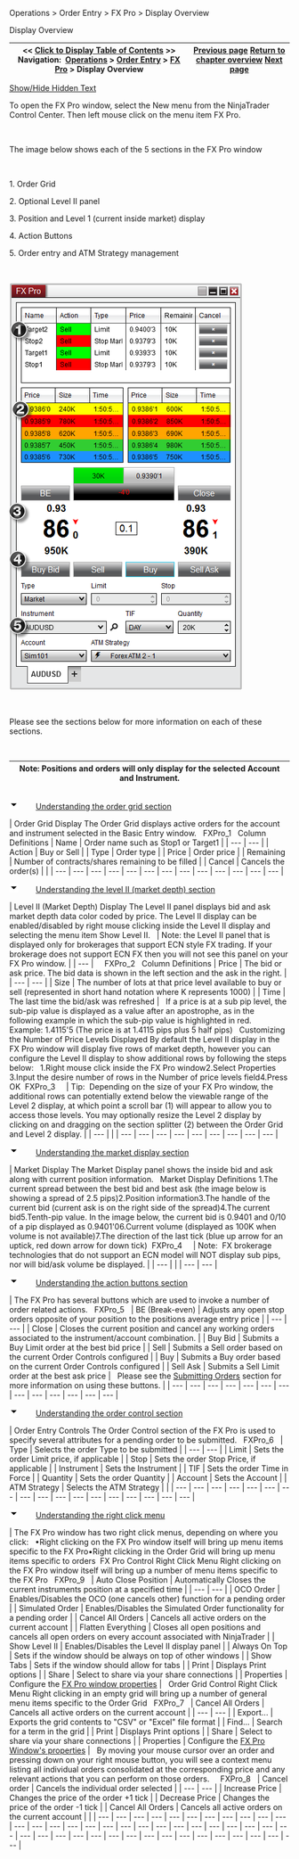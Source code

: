 ﻿


Operations \> Order Entry \> FX Pro \> Display Overview






















Display Overview







| \<\< [Click to Display Table of Contents](display_overview_fx_pro.md) \>\> **Navigation:**     [Operations](operations-1.md) \> [Order Entry](order_entry-1.md) \> [FX Pro](fx_pro-1.md) \> Display Overview | [Previous page](fx_pro-1.md) [Return to chapter overview](fx_pro-1.md) [Next page](submitting_orders_fx_pro-1.md) |
| --- | --- |




[Show/Hide Hidden Text](javascript:HMToggleExpandAll(!HMAnyToggleOpen()) "Click to open/close expanding sections")









To open the FX Pro window, select the New menu from the NinjaTrader Control Center. Then left mouse click on the menu item FX Pro.


 


The image below shows each of the 5 sections in the FX Pro window


 


1\. Order Grid


2\. Optional Level II panel


3\. Position and Level 1 (current inside market) display


4\. Action Buttons


5\. Order entry and ATM Strategy management


 


![FXPro_23](fxpro_23.png)


 


Please see the sections below for more information on each of these sections.


 




| Note: Positions and orders will only display for the selected Account and Instrument. |
| --- |



## 


![tog_minus](tog_minus-1.gif)        [Understanding the order grid section](javascript:HMToggle('toggle','UnderstandingTheOderGridSection','UnderstandingTheOderGridSection_ICON'))




| Order Grid Display The Order Grid displays active orders for the account and instrument selected in the Basic Entry window.   FXPro_1   Column Definitions   | Name | Order name such as Stop1 or Target1 | | --- | --- | | Action | Buy or Sell | | Type | Order type | | Price | Order price | | Remaining | Number of contracts/shares remaining to be filled | | Cancel | Cancels the order(s) | |
| --- | --- | --- | --- | --- | --- | --- | --- | --- | --- | --- | --- | --- |



![tog_minus](tog_minus-1.gif)        [Understanding the level II (market depth) section](javascript:HMToggle('toggle','UnderstandingTheLevelIIMarketDepthSection','UnderstandingTheLevelIIMarketDepthSection_ICON'))




| Level II (Market Depth) Display The Level II panel displays bid and ask market depth data color coded by price. The Level II display can be enabled/disabled by right mouse clicking inside the Level II display and selecting the menu item Show Level II.      | Note: the Level II panel that is displayed only for brokerages that support ECN style FX trading. If your brokerage does not support ECN FX then you will not see this panel on your FX Pro window. | | --- |        FXPro_2   Column Definitions   | Price | The bid or ask price. The bid data is shown in the left section and the ask in the right. | | --- | --- | | Size | The number of lots at that price level available to buy or sell (represented in short hand notation where K represents 1000\) | | Time | The last time the bid/ask was refreshed |      If a price is at a sub pip level, the sub\-pip value is displayed as a value after an apostrophe, as in the following example in which the sub\-pip value is highlighted in red.    Example: 1\.4115'5 (The price is at 1\.4115 pips plus 5 half pips)   Customizing the Number of Price Levels Displayed By default the Level II display in the FX Pro window will display five rows of market depth, however you can configure the Level II display to show additional rows by following the steps below:   1\.Right mouse click inside the FX Pro window2\.Select Properties 3\.Input the desire number of rows in the Number of price levels field4\.Press OK  FXPro_3       | Tip:  Depending on the size of your FX Pro window, the additional rows can potentially extend below the viewable range of the Level 2 display, at which point a scroll bar (1\) will appear to allow you to access those levels. You may optionally resize the Level 2 display by clicking on and dragging on the section splitter (2\) between the Order Grid and Level 2 display. | | --- | |
| --- | --- | --- | --- | --- | --- | --- | --- | --- |



![tog_minus](tog_minus-1.gif)        [Understanding the market display section](javascript:HMToggle('toggle','UnderstandingTheMarketDisplaySection','UnderstandingTheMarketDisplaySection_ICON')) 




| Market Display The Market Display panel shows the inside bid and ask along with current position information.   Market Display Definitions 1\.The current spread between the best bid and best ask (the image below is showing a spread of 2\.5 pips)2\.Position information3\.The handle of the current bid (current ask is on the right side of the spread)4\.The current bid5\.Tenth\-pip value. In the image below, the current bid is 0\.9401 and 0/10 of a pip displayed as 0\.9401'06\.Current volume (displayed as 100K when volume is not available)7\.The direction of the last tick (blue up arrow for an uptick, red down arrow for down tick)  FXPro_4       | Note:  FX brokerage technologies that do not support an ECN model will NOT display sub pips, nor will bid/ask volume be displayed. | | --- | |
| --- | --- |



![tog_minus](tog_minus-1.gif)        [Understanding the action buttons section](javascript:HMToggle('toggle','UnderstandingTheActionButtonsSection','UnderstandingTheActionButtonsSection_ICON')) 




| The FX Pro has several buttons which are used to invoke a number of order related actions.   FXPro_5     | BE (Break\-even) | Adjusts any open stop orders opposite of your position to the positions average entry price | | --- | --- | | Close | Closes the current position and cancel any working orders associated to the instrument/account combination. | | Buy Bid | Submits a Buy Limit order at the best bid price | | Sell | Submits a Sell order based on the current Order Controls configured | | Buy | Submits a Buy order based on the current Order Controls configured | | Sell Ask | Submits a Sell Limit order at the best ask price |      Please see the [Submitting Orders](submitting_orders_fx_pro-1.md) section for more information on using these buttons. |
| --- | --- | --- | --- | --- | --- | --- | --- | --- | --- | --- | --- | --- |



![tog_minus](tog_minus-1.gif)        [Understanding the order control section](javascript:HMToggle('toggle','UnderstandingTheOrderControlSection','UnderstandingTheOrderControlSection_ICON')) 




| Order Entry Controls The Order Control section of the FX Pro is used to specify several attributes for a pending order to be submitted.   FXPro_6     | Type | Selects the order Type to be submitted | | --- | --- | | Limit | Sets the order Limit price, if applicable | | Stop | Sets the order Stop Price, if applicable | | Instrument | Sets the Instrument | | TIF | Sets the order Time in Force | | Quantity | Sets the order Quantity | | Account | Sets the Account | | ATM Strategy | Selects the ATM Strategy | |
| --- | --- | --- | --- | --- | --- | --- | --- | --- | --- | --- | --- | --- | --- | --- | --- | --- |



![tog_minus](tog_minus-1.gif)        [Understanding the right click menu](javascript:HMToggle('toggle','UnderstandingTheRightClickMenu','UnderstandingTheRightClickMenu_ICON')) 




| The FX Pro window has two right click menus, depending on where you click:   •Right clicking on the FX Pro window itself will bring up menu items specific to the FX Pro•Right clicking in the Order Grid will bring up menu items specific to orders  FX Pro Control Right Click Menu Right clicking on the FX Pro window itself will bring up a number of menu items specific to the FX Pro   FXPro_9     | Auto Close Position | Automatically Closes the current instruments position at a specified time | | --- | --- | | OCO Order | Enables/Disables the OCO (one cancels other) function for a pending order | | Simulated Order | Enables/Disables the Simulated Order functionality for a pending order | | Cancel All Orders | Cancels all active orders on the current account | | Flatten Everything | Closes all open positions and cancels all open orders on every account associated with NinjaTrader | | Show Level II | Enables/Disables the Level II display panel | | Always On Top | Sets if the window should be always on top of other windows | | Show Tabs | Sets if the window should allow for tabs | | Print | Displays Print options | | Share | Select to share via your share connections | | Properties | Configure the [FX Pro window properties](properties_fx_pro-1.md) |      Order Grid Control Right Click Menu Right clicking in an empty grid will bring up a number of general menu items specific to the Order Grid   FXPro_7     | Cancel All Orders | Cancels all active orders on the current account | | --- | --- | | Export... | Exports the grid contents to "CSV" or "Excel" file format | | Find... | Search for a term in the grid | | Print | Displays Print options | | Share | Select to share via your share connections | | Properties | Configure the [FX Pro Window's properties](properties_fx_pro-1.md) |      By moving your mouse cursor over an order and pressing down on your right mouse button, you will see a context menu listing all individual orders consolidated at the corresponding price and any relevant actions that you can perform on those orders.     FXPro_8     | Cancel order | Cancels the individual order selected | | --- | --- | | Increase Price | Changes the price of the order \+1 tick | | Decrease Price | Changes the price of the order \-1 tick | | Cancel All Orders | Cancels all active orders on the current account | |
| --- | --- | --- | --- | --- | --- | --- | --- | --- | --- | --- | --- | --- | --- | --- | --- | --- | --- | --- | --- | --- | --- | --- | --- | --- | --- | --- | --- | --- | --- | --- | --- | --- | --- | --- | --- | --- | --- | --- | --- | --- | --- | --- |










